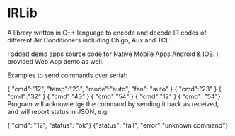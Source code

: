 # IRLib

A library written in C++ language to encode and decode IR codes of different Air Conditioners including Chigo, Aux and TCL

I added demo apps source code for Native Mobile Apps Android & IOS. I provided Web App demo as well. 


Examples to send commands over serial:

{ "cmd":"12", "temp":"23", "mode":"auto", "fan": "auto" }
{ "cmd":"23" }
{ "cmd":"32" }
{ "cmd":"43" }
{ "cmd":"54" }
{ "cmd":"12" }
{ "cmd": "54"}
Program will acknowledge the command by sending it back as received, and will report status in JSON, e.g:

{ "cmd": "12", "status": "ok"}
{"status": "fail", "error":"unknown command"}
